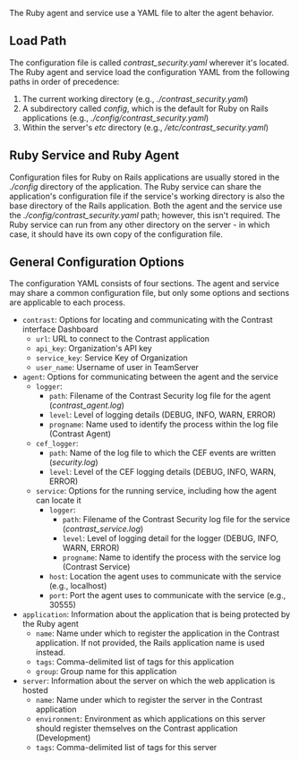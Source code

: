 <!-- 
title: "Ruby Agent Configuration"
description: "Configuring the Ruby Agent and Service"
tags: "installation ruby on rails agent service configuration"
-->

The Ruby agent and service use a YAML file to alter the agent behavior. 

## Load Path

The configuration file is called *contrast_security.yaml* wherever it's located. The Ruby agent and service load the configuration YAML from the following paths in order of precedence:

1. The current working directory (e.g., *./contrast_security.yaml*)
2. A subdirectory called *config*, which is the default for Ruby on Rails applications (e.g., *./config/contrast_security.yaml*)
3. Within the server's *etc* directory (e.g., */etc/contrast_security.yaml*)

## Ruby Service and Ruby Agent

Configuration files for Ruby on Rails applications are usually stored in the *./config* directory of the application. The Ruby service can share the application's configuration file if the service's working directory is also the base directory of the Rails application. Both the agent and the service use the *./config/contrast_security.yaml* path; however, this isn't required. The Ruby service can run from any other directory on the server - in which case, it should have its own copy of the configuration file.  

## General Configuration Options

The configuration YAML consists of four sections. The agent and service may share a common configuration file, but only some options and sections are applicable to each process.

* `contrast`: Options for locating and communicating with the Contrast interface Dashboard
  * `url`: URL to connect to the Contrast application
  * `api_key`: Organization's API key
  * `service_key`:  Service Key of Organization
  * `user_name`: Username of user in TeamServer
* `agent`: Options for communicating between the agent and the service
  * `logger`:
    * `path`: Filename of the Contrast Security log file for the agent (*contrast_agent.log*)
    * `level`: Level of logging details (DEBUG, INFO, WARN, ERROR)
    * `progname`: Name used to identify the process within the log file (Contrast Agent)
  * `cef_logger`:
    * `path`: Name of the log file to which the CEF events are written (*security.log*)
    * `level`: Level of the CEF logging details (DEBUG, INFO, WARN, ERROR)
  * `service`: Options for the running service, including how the agent can locate it
    * `logger`:
      * `path`: Filename of the Contrast Security log file for the service (*contrast_service.log*)
      * `level`: Level of logging detail for the logger (DEBUG, INFO, WARN, ERROR) 
      * `progname`: Name to identify the process with the service log (Contrast Service)
    * `host`: Location the agent uses to communicate with the service (e.g., localhost)
    * `port`: Port the agent uses to communicate with the service (e.g., 30555)
* `application`: Information about the application that is being protected by the Ruby agent
  * `name`: Name under which to register the application in the Contrast application. If not provided, the Rails application name is used instead.
  * `tags`: Comma-delimited list of tags for this application
  * `group`: Group name for this application
* `server`: Information about the server on which the web application is hosted
  * `name`: Name under which to register the server in the Contrast application 
  * `environment`: Environment as which applications on this server should register themselves on the Contrast application (Development)
  * `tags`: Comma-delimited list of tags for this server

